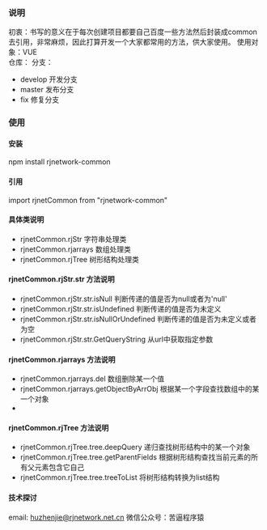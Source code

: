 


### 说明
初衷：书写的意义在于每次创建项目都要自己百度一些方法然后封装成common去引用，非常麻烦，因此打算开发一个大家都常用的方法，供大家使用。
使用对象：VUE  
仓库： [](https://github.com/huzhenjie-rjnetwork-net-cn/rjnetwork-common-js.git)
分支：
+ develop  开发分支
+ master   发布分支
+ fix      修复分支


### 使用
#### 安装
npm install rjnetwork-common
#### 引用
import rjnetCommon from "rjnetwork-common"

#### 具体类说明
 + rjnetCommon.rjStr   字符串处理类
 + rjnetCommon.rjarrays  数组处理类
 + rjnetCommon.rjTree    树形结构处理类
#### rjnetCommon.rjStr.str 方法说明
 + rjnetCommon.rjStr.str.isNull 判断传递的值是否为null或者为'null'
 + rjnetCommon.rjStr.str.isUndefined 判断传递的值是否为未定义
 + rjnetCommon.rjStr.str.isNullOrUndefined 判断传递的值是否为未定义或者为空
 + rjnetCommon.rjStr.str.GetQueryString 从url中获取指定参数
####  rjnetCommon.rjarrays 方法说明
 + rjnetCommon.rjarrays.del  数组删除某一个值
 + rjnetCommon.rjarrays.getObjectByArrObj 根据某一个字段查找数组中的某一个对象
 + 
####  rjnetCommon.rjTree   方法说明
 +  rjnetCommon.rjTree.tree.deepQuery  递归查找树形结构中的某一个对象
 +  rjnetCommon.rjTree.tree.getParentFields 根据树形结构查找当前元素的所有父元素包含它自己 
 +  rjnetCommon.rjTree.tree.treeToList      将树形结构转换为list结构
  
#### 技术探讨
 email: huzhenjie@rjnetwork.net.cn
 微信公众号：苦逼程序猿
 
 
 
 
 
 
 
 
 

